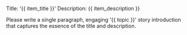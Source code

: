 Title: '{{ item_title }}'
Description: {{ item_description }}

Please write a single paragraph, engaging '{{ topic }}' story introduction that captures the essence of the title and description.
